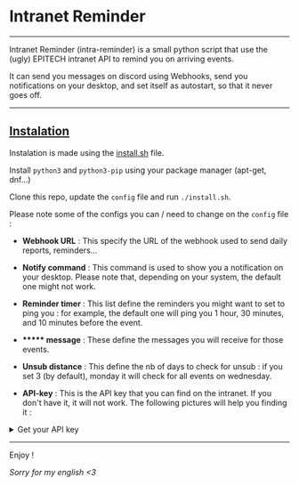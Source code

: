# Intranet Reminder

---

Intranet Reminder (intra-reminder) is a small python script that use the (ugly) EPITECH intranet API to remind you on arriving events.

It can send you messages on discord using Webhooks, send you notifications on your desktop, and set itself as autostart, so that it never goes off.

---

## <u>Instalation</u>

Instalation is made using the [install.sh](null) file.

Install `python3` and `python3-pip` using your package manager (apt-get, dnf...)

Clone this repo, update the `config` file and run `./install.sh`.

Please note some of the configs you can / need to change on the `config` file :

- **Webhook URL** : This specify the URL of the webhook used to send daily reports, reminders...

- **Notify command** : This command is used to show you a notification on your desktop. Please note that, depending on your system, the default one might not work.

- **Reminder timer** : This list define the reminders you might want to set to ping you : for example, the default one will ping you 1 hour, 30 minutes, and 10 minutes before the event.

- **\*\*\*\*\* message** : These define the messages you will receive for those events.

- **Unsub distance** : This define the nb of days to check for unsub : if you set 3 (by default), monday it will check for all events on wednesday.

- **API-key** : This is the API key that you can find on the intranet. If you don't have it, it will not work. The following pictures will help you finding it :

<details><summary>Get your API key</summary>

Go to the [EPITECH intranet](https://intra.epitech.eu/)

![Go to the intranet](images/1.png)

Login, and open up the dev section (f12 for Firefox, for chrome IDK, because Firefox > chrome).

![Dev section](images/2.png)

Go get your token on the cookies section (Storage>Cookies on Firefox)

![Cookie section of the browser](images/3.png)

Get the value of that cookie. It is your API token.

</details>

---

Enjoy !

_Sorry for my english <3_
